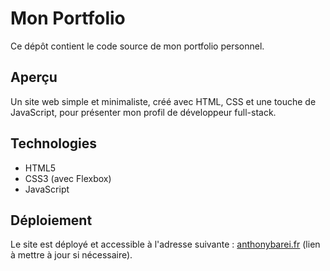 # Mon Portfolio

Ce dépôt contient le code source de mon portfolio personnel.

## Aperçu

Un site web simple et minimaliste, créé avec HTML, CSS et une touche de JavaScript, pour présenter mon profil de développeur full-stack.

## Technologies

- HTML5
- CSS3 (avec Flexbox)
- JavaScript

## Déploiement

Le site est déployé et accessible à l'adresse suivante : [anthonybarei.fr](https://anthonybarei.fr) (lien à mettre à jour si nécessaire). 